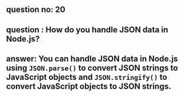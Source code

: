 
      
## question no: 20

## question : How do you handle JSON data in Node.js?

## answer: You can handle JSON data in Node.js using `JSON.parse()` to convert JSON strings to JavaScript objects and `JSON.stringify()` to convert JavaScript objects to JSON strings.
      